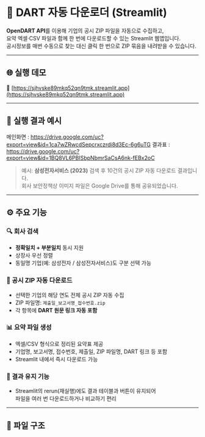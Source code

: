 # 📑 DART 자동 다운로더 (Streamlit)

**OpenDART API**를 이용해 기업의 공시 ZIP 파일을 자동으로 수집하고,  
요약 엑셀·CSV 파일과 함께 한 번에 다운로드할 수 있는 Streamlit 웹앱입니다.  
공시정보를 매번 수동으로 찾는 대신 클릭 한 번으로 ZIP 묶음을 내려받을 수 있습니다.

---

## 🌐 실행 데모

🔗 [https://sjhvske89mkq52qn9tmk.streamlit.app](https://sjhvske89mkq52qn9tmk.streamlit.app)

---

## 🚀 실행 결과 예시

메인화면 : https://drive.google.com/uc?export=view&id=1ca7wZRwcdSepcrxczrdi8d3Ec-6g6uTG
결과표 : https://drive.google.com/uc?export=view&id=1BQ8VL6PBISbpNbmrSaCsA6nk-fEBx2oC

> 예시: **삼성전자서비스 (2023)** 검색 후 10건의 공시 ZIP 자동 다운로드 결과입니다.  
> 회사 보안정책상 이미지 파일은 Google Drive를 통해 공유되었습니다.

---

## ⚙️ 주요 기능

### 🔍 회사 검색
- **정확일치 + 부분일치** 동시 지원  
- 상장사 우선 정렬  
- 동일명 기업(예: 삼성전자 / 삼성전자서비스)도 구분 선택 가능  

### 🧾 공시 ZIP 자동 다운로드
- 선택한 기업의 해당 연도 전체 공시 ZIP 자동 수집  
- ZIP 파일명: `제출일_보고서명_접수번호.zip`  
- 각 항목에 **DART 원문 링크 자동 포함**

### 📊 요약 파일 생성
- 엑셀/CSV 형식으로 정리된 요약표 제공  
- 기업명, 보고서명, 접수번호, 제출일, ZIP 파일명, DART 링크 등 포함  
- Streamlit 내에서 즉시 다운로드 가능  

### 🧠 결과 유지 기능
- Streamlit의 rerun(재실행)에도 결과 테이블과 버튼이 유지되어  
  파일을 여러 번 다운로드하거나 비교하기 편리  

---

## 🧩 파일 구조

